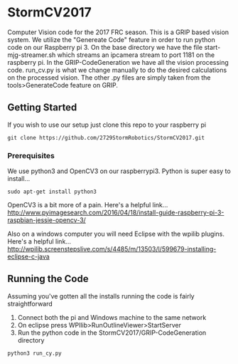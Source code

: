 # StormCV2017

Computer Vision code for the 2017 FRC season.  This is a GRIP based vision system.  We utilize the "Genereate Code" feature in order to run python code on our Raspberry pi 3.  On the base directory we have the file start-mjg-streamer.sh which streams an ipcamera stream to port 1181 on the raspberry pi.  In the GRIP-CodeGeneration we have all the vision processing code.  run_cv.py is what we change manually to do the desired calculations on the processed vision.  The other .py files are simply taken from the tools>GenerateCode feature on GRIP.

## Getting Started

If you wish to use our setup just clone this repo to your raspberry pi
```
git clone https://github.com/2729StormRobotics/StormCV2017.git
```

### Prerequisites

We use python3 and OpenCV3 on our raspberrypi3.  Python is super easy to install...
```
sudo apt-get install python3
```

OpenCV3 is a bit more of a pain.  Here's a helpful link... 
http://www.pyimagesearch.com/2016/04/18/install-guide-raspberry-pi-3-raspbian-jessie-opencv-3/

Also on a windows computer you will need Eclipse with the wpilib plugins.  Here's a helpful link...
http://wpilib.screenstepslive.com/s/4485/m/13503/l/599679-installing-eclipse-c-java

## Running the Code
Assuming you've gotten all the installs running the code is fairly straightforward
1. Connect both the pi and Windows machine to the same network
2. On eclipse press WPIlib>RunOutlineViewer>StartServer
3. Run the python code in the StormCV2017/GRIP-CodeGeneration directory
```
python3 run_cy.py
```
